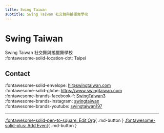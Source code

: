 ```yaml
---
title: Swing Taiwan
subtitle: Swing Taiwan 社交舞與搖擺舞學校
---
```


# Swing Taiwan

Swing Taiwan 社交舞與搖擺舞學校  
:fontawesome-solid-location-dot: Taipei  


## Contact

:fontawesome-solid-envelope: <hi@swingtaiwan.com>  
:fontawesome-solid-globe: <https://www.swingtaiwan.com>  
:fontawesome-brands-facebook-f: [SwingTaiwan3](https://www.facebook.com/SwingTaiwan3)  
:fontawesome-brands-instagram: [swingtaiwan](http://instagram.com/swingtaiwan)  
:fontawesome-brands-youtube: [swingtaiwan197](https://youtube.com/swingtaiwan197)  

---

[:fontawesome-solid-pen-to-square: Edit Org](https://github.com/swingdance/orgs/issues/new?assignees=&labels=update+org&projects=&template=03-update_entity.yml&title=Update%20Org%3A%20zh_TW%20%E2%80%A2%20Swing%20Taiwan&region=zh_TW&id=swing-tai-wan&name=Swing%20Taiwan){ .md-button } [:fontawesome-solid-plus: Add Event](https://github.com/swingdance/events/issues/new?assignees=&labels=add+event&projects=&template=02-add_entity.yml&title=Add%20Event%3A%20zh_TW%20%E2%80%A2%20%3CName%3E&region=zh_TW&province=Taipei&city=Taipei&org_id=swing-tai-wan){ .md-button }
